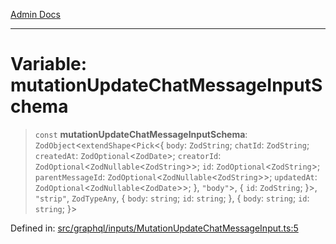 [Admin Docs](/)

***

# Variable: mutationUpdateChatMessageInputSchema

> `const` **mutationUpdateChatMessageInputSchema**: `ZodObject`\<`extendShape`\<`Pick`\<\{ `body`: `ZodString`; `chatId`: `ZodString`; `createdAt`: `ZodOptional`\<`ZodDate`\>; `creatorId`: `ZodOptional`\<`ZodNullable`\<`ZodString`\>\>; `id`: `ZodOptional`\<`ZodString`\>; `parentMessageId`: `ZodOptional`\<`ZodNullable`\<`ZodString`\>\>; `updatedAt`: `ZodOptional`\<`ZodNullable`\<`ZodDate`\>\>; \}, `"body"`\>, \{ `id`: `ZodString`; \}\>, `"strip"`, `ZodTypeAny`, \{ `body`: `string`; `id`: `string`; \}, \{ `body`: `string`; `id`: `string`; \}\>

Defined in: [src/graphql/inputs/MutationUpdateChatMessageInput.ts:5](https://github.com/Sourya07/talawa-api/blob/ead7a48e0174153214ee7311f8b242ee1c1a12ca/src/graphql/inputs/MutationUpdateChatMessageInput.ts#L5)
